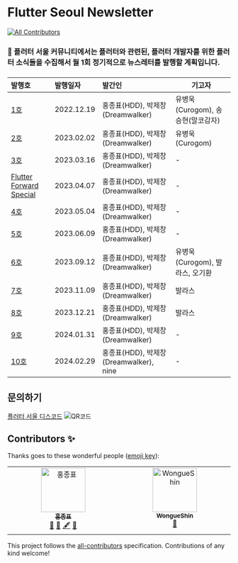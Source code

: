 # Flutter Seoul Newsletter
<!-- ALL-CONTRIBUTORS-BADGE:START - Do not remove or modify this section -->
[![All Contributors](https://img.shields.io/badge/all_contributors-2-orange.svg?style=flat-square)](#contributors-)
<!-- ALL-CONTRIBUTORS-BADGE:END -->

### 📰 플러터 서울 커뮤니티에서는 **플러터와 관련된, 플러터 개발자를 위한 플러터 소식**들을 수집해서 월 1회 정기적으로 뉴스레터를 발행할 계획입니다.

###

| 발행호                                                                                                                     | 발행일자       | 발간인                              | 기고자                     |
|:------------------------------------------------------------------------------------------------------------------------|:-----------|:---------------------------------|-------------------------
| [1호](https://github.com/flutter-korea/newsletter/blob/main/newsletters/newsletter_1st.md)                               | 2022.12.19 | 홍종표(HDD), 박제창(Dreamwalker)       | 유병욱(Curogom), 송승현(말코감자) |
| [2호](https://github.com/flutter-korea/newsletter/blob/main/newsletters/newsletter_2nd.md)                               | 2023.02.02 | 홍종표(HDD), 박제창(Dreamwalker)       | 유병욱(Curogom)            |
| [3호](https://github.com/flutter-korea/newsletter/blob/main/newsletters/newsletter_3rd.md)                               | 2023.03.16 | 홍종표(HDD), 박제창(Dreamwalker)       | -                       |
| [Flutter Forward Special](https://github.com/flutter-korea/newsletter/blob/main/newsletters/flutter_forward_special.md) | 2023.04.07 | 홍종표(HDD), 박제창(Dreamwalker)       | -                       |
| [4호](https://github.com/flutter-korea/newsletter/blob/main/newsletters/newsletter_4th.md)                               | 2023.05.04 | 홍종표(HDD), 박제창(Dreamwalker)       | -                       |
| [5호](https://github.com/flutter-korea/newsletter/blob/main/newsletters/newsletter_5th.md)                               | 2023.06.09 | 홍종표(HDD), 박제창(Dreamwalker)       | -                       |
| [6호](https://github.com/flutter-korea/newsletter/blob/main/newsletters/newsletter_6th.md)                               | 2023.09.12 | 홍종표(HDD), 박제창(Dreamwalker)       | 유병욱(Curogom), 발라스, 오기환  |
| [7호](https://github.com/flutter-korea/newsletter/blob/main/newsletters/newsletter_7th.md)                               | 2023.11.09 | 홍종표(HDD), 박제창(Dreamwalker)       | 발라스                     |
| [8호](https://github.com/flutter-korea/newsletter/blob/main/newsletters/newsletter_8th.md)                               | 2023.12.21 | 홍종표(HDD), 박제창(Dreamwalker)       | 발라스                     |
| [9호](https://github.com/flutter-korea/newsletter/blob/main/newsletters/newsletter_9th.md)                               | 2024.01.31 | 홍종표(HDD), 박제창(Dreamwalker)       | -                       |
| [10호](https://github.com/flutter-korea/newsletter/blob/main/newsletters/newsletter_10th.md)                             | 2024.02.29 | 홍종표(HDD), 박제창(Dreamwalker), nine | -                       |

## 문의하기

[플러터 서울 디스코드](http://flutter-seoul.com/)
![QR코드](./assets/flutter_seoul_qrcode.png)

## Contributors ✨

Thanks goes to these wonderful people ([emoji key](https://allcontributors.org/docs/en/emoji-key)):

<!-- ALL-CONTRIBUTORS-LIST:START - Do not remove or modify this section -->
<!-- prettier-ignore-start -->
<!-- markdownlint-disable -->
<table>
  <tbody>
    <tr>
      <td align="center" valign="top" width="14.28%"><a href="https://honor-driven.dev/"><img src="https://avatars.githubusercontent.com/u/54665433?v=4?s=100" width="100px;" alt="홍종표"/><br /><sub><b>홍종표</b></sub></a><br /><a href="https://github.com/flutter-korea/newsletter/commits?author=jpoh281" title="Documentation">📖</a> <a href="#blog-jpoh281" title="Blogposts">📝</a> <a href="#content-jpoh281" title="Content">🖋</a> <a href="#maintenance-jpoh281" title="Maintenance">🚧</a></td>
      <td align="center" valign="top" width="14.28%"><a href="https://github.com/WongueShin"><img src="https://avatars.githubusercontent.com/u/59313590?v=4?s=100" width="100px;" alt="WongueShin"/><br /><sub><b>WongueShin</b></sub></a><br /><a href="https://github.com/flutter-korea/newsletter/issues?q=author%3AWongueShin" title="Bug reports">🐛</a></td>
    </tr>
  </tbody>
</table>

<!-- markdownlint-restore -->
<!-- prettier-ignore-end -->

<!-- ALL-CONTRIBUTORS-LIST:END -->

This project follows the [all-contributors](https://github.com/all-contributors/all-contributors) specification. Contributions of any kind welcome!